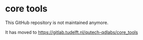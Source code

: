 
# core tools

This GitHub repository is not maintained anymore.

It has moved to https://gitlab.tudelft.nl/qutech-qdlabs/core_tools
